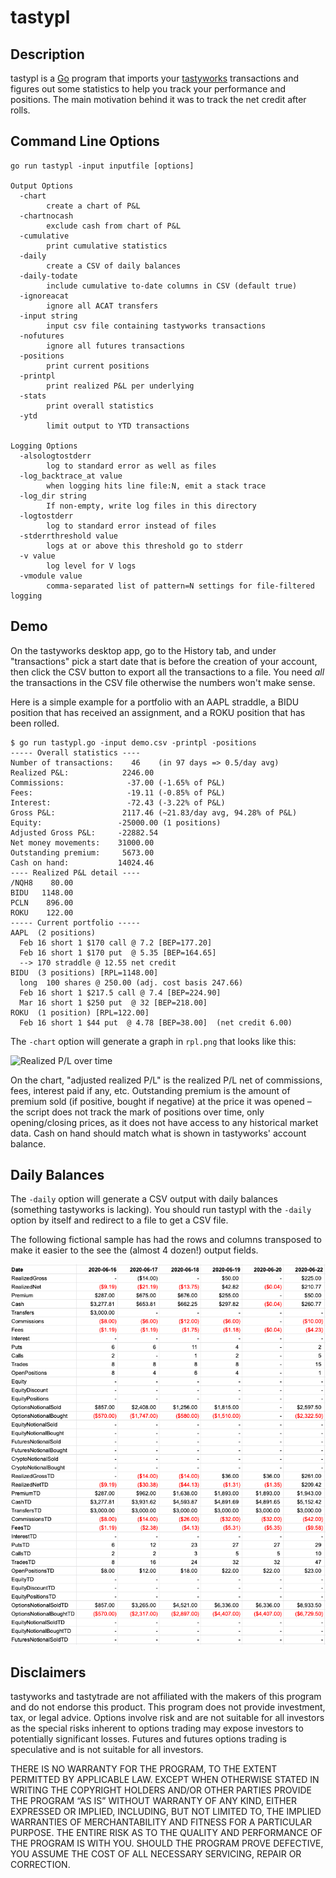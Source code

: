# tastypl

## Description

tastypl is a [Go](https://golang.org/) program that imports your
[tastyworks](https://tastyworks.com/) transactions and figures out some
statistics to help you track your performance and positions.  The main
motivation behind it was to track the net credit after rolls.

## Command Line Options

``` 
go run tastypl -input inputfile [options]

Output Options
  -chart
    	create a chart of P&L
  -chartnocash
    	exclude cash from chart of P&L
  -cumulative
    	print cumulative statistics
  -daily
    	create a CSV of daily balances
  -daily-todate
    	include cumulative to-date columns in CSV (default true)
  -ignoreacat
    	ignore all ACAT transfers
  -input string
    	input csv file containing tastyworks transactions
  -nofutures
    	ignore all futures transactions
  -positions
    	print current positions
  -printpl
    	print realized P&L per underlying
  -stats
    	print overall statistics
  -ytd
    	limit output to YTD transactions

Logging Options
  -alsologtostderr
    	log to standard error as well as files
  -log_backtrace_at value
    	when logging hits line file:N, emit a stack trace
  -log_dir string
    	If non-empty, write log files in this directory
  -logtostderr
    	log to standard error instead of files
  -stderrthreshold value
    	logs at or above this threshold go to stderr
  -v value
    	log level for V logs
  -vmodule value
    	comma-separated list of pattern=N settings for file-filtered logging
```	

## Demo

On the tastyworks desktop app, go to the History tab, and under "transactions"
pick a start date that is before the creation of your account, then click the
CSV button to export all the transactions to a file.  You need _all_ the
transactions in the CSV file otherwise the numbers won't make sense.

Here is a simple example for a portfolio with an AAPL straddle, a BIDU
position that has received an assignment, and a ROKU position that has
been rolled.

```
$ go run tastypl.go -input demo.csv -printpl -positions
----- Overall statistics ----
Number of transactions:    46    (in 97 days => 0.5/day avg)
Realized P&L:            2246.00
Commissions:              -37.00 (-1.65% of P&L)
Fees:                     -19.11 (-0.85% of P&L)
Interest:                 -72.43 (-3.22% of P&L)
Gross P&L:               2117.46 (~21.83/day avg, 94.28% of P&L)
Equity:                 -25000.00 (1 positions)
Adjusted Gross P&L:     -22882.54
Net money movements:    31000.00
Outstanding premium:     5673.00
Cash on hand:           14024.46
---- Realized P&L detail ----
/NQH8    80.00
BIDU   1148.00
PCLN    896.00
ROKU    122.00
----- Current portfolio -----
AAPL  (2 positions)
  Feb 16 short 1 $170 call @ 7.2 [BEP=177.20] 
  Feb 16 short 1 $170 put  @ 5.35 [BEP=164.65] 
  --> 170 straddle @ 12.55 net credit
BIDU  (3 positions) [RPL=1148.00]
  long  100 shares @ 250.00 (adj. cost basis 247.66)
  Feb 16 short 1 $217.5 call @ 7.4 [BEP=224.90] 
  Mar 16 short 1 $250 put  @ 32 [BEP=218.00] 
ROKU  (1 position) [RPL=122.00]
  Feb 16 short 1 $44 put  @ 4.78 [BEP=38.00]  (net credit 6.00)
```

The `-chart` option will generate a graph in `rpl.png` that looks like this:

![Realized P/L over time](https://raw.githubusercontent.com/elescondite/tastypl/master/sample/rpl.png)

On the chart, "adjusted realized P/L" is the realized P/L net of commissions,
fees, interest paid if any, etc.  Outstanding premium is the amount of premium
sold (if positive, bought if negative) at the price it was opened – the script
does not track the mark of positions over time, only opening/closing prices,
as it does not have access to any historical market data.  Cash on hand should
match what is shown in tastyworks' account balance.

## Daily Balances
The `-daily` option will generate a CSV output with daily balances (something tastyworks is lacking). You should run tastypl with the `-daily` option by itself and redirect to a file to get a CSV file.

The following fictional sample has had the rows and columns transposed to make it easier to the see the (almost 4 dozen!) output fields.

![Realized P/L over time](https://raw.githubusercontent.com/elescondite/tastypl/master/sample/daily-csv.png)

## Disclaimers

tastyworks and tastytrade are not affiliated with the makers of this program
and do not endorse this product. This program does not provide investment,
tax, or legal advice. Options involve risk and are not suitable for all
investors as the special risks inherent to options trading may expose
investors to potentially significant losses. Futures and futures options
trading is speculative and is not suitable for all investors.

THERE IS NO WARRANTY FOR THE PROGRAM, TO THE EXTENT PERMITTED BY APPLICABLE
LAW. EXCEPT WHEN OTHERWISE STATED IN WRITING THE COPYRIGHT HOLDERS AND/OR
OTHER PARTIES PROVIDE THE PROGRAM “AS IS” WITHOUT WARRANTY OF ANY KIND, EITHER
EXPRESSED OR IMPLIED, INCLUDING, BUT NOT LIMITED TO, THE IMPLIED WARRANTIES OF
MERCHANTABILITY AND FITNESS FOR A PARTICULAR PURPOSE. THE ENTIRE RISK AS TO
THE QUALITY AND PERFORMANCE OF THE PROGRAM IS WITH YOU. SHOULD THE PROGRAM
PROVE DEFECTIVE, YOU ASSUME THE COST OF ALL NECESSARY SERVICING, REPAIR OR
CORRECTION. 
